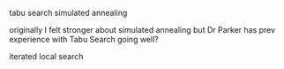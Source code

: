 

tabu search
simulated annealing


originally I felt stronger about simulated annealing but Dr Parker has prev experience with Tabu Search going well?

iterated local search